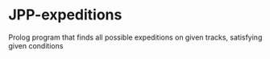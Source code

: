 # JPP-expeditions
Prolog program that finds all possible expeditions on given tracks, satisfying given conditions
